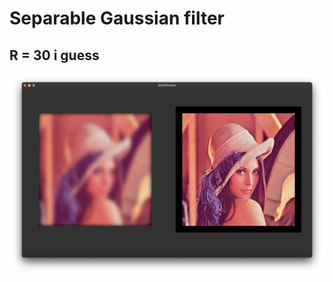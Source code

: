 # Separable Gaussian filter

## R = 30 i guess
![separable-gaussian-filter](../assets/gaussian-separable.png)